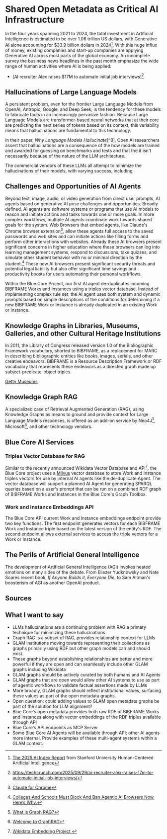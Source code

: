 # Shared Open Metadata as Critical AI Infrastructure
In the four years spanning 2021 to 2024, the total investment in Artificial Intelligence is estimated to
be over 1.06 trillion US dollars, with Generative AI alone accounting for $33.9 billion dollars in 2024[^1].
With this huge influx of money, existing companies and start-up companies are applying Generative AI across
most parts of the global economy. An incomplete survey the business news headlines in the past month
emphasize the wide range of human activities where AI is being applied:

- [AI recruiter Alex raises $17M to automate initial job interviews][^2] 


## Hallucinations of Large Language Models
A persistent problem, even for the frontier Large Language Models from OpenAI, Antropic, Google, and
Deep Seek, is the tendency for these models to fabricate facts in an increasingly pervasive fashion.
Because Large Language Models are transformer-based neural networks that at their core are predicting
the next series of tokens based on its context, this variability means that hallucinations are 
fundamental to this technology. 

In their paper, *Why Language Models Hallucinate*[^8], Open AI researchers assert that hallucinations
are a consequence of the how models are trained and awarded for guessing on benchmarks and tests and that
the it isn't necessarily because of the nature of the LLM architecture.
 

The commercial vendors of these LLMs all attempt to minimize 
the hallucinations of their models, with varying success, including 


## Challenges and Opportunities of AI Agents
Beyond text, image, audio, or video generation from direct user prompts, AI agents based on generative AI
pose challenges and opportunities. Broadly defined, AI agents are software systems or programs that use 
AI models to reason and initiate actions and tasks towards one or more goals. In more complex workflows,
multiple AI agents coordinate work towards shared goals for the system. Web Browsers that embed agents,
like Claude's Chrome browser extension[^3], allow these agents full access to the saved passwords and
web sites and can initiate actions like filling forms and perform other interactions with websites. 
Already these AI browsers present significant concerns in higher education where these browsers can log into 
learning management systems, respond to discussions, take quizzes, and simulate other student behavior
with no or minimal direction by the student.[^4] These new AI browsers present significant security threats 
and potential legal liability but also  offer significant time savings and productivity boosts for users 
automating their personal workflows.

Within the Blue Core Project, our first AI agent de-duplicates incoming BIBFRAME Works and Instances using
a triples vector database. Instead of implementing complex rule set, the AI agent uses both system and 
dynamic prompts based on simple descriptions of the conditions for determining if a new BIBFRAME Work or 
Instance is already duplicated in an existing Work or Instance. 


## Knowledge Graphs in Libraries, Museums, Galleries, and other Cultural Heritage Institutions 
In 2011, the Library of Congress released version 1.0 of the Bibliographic Framework vocabulary, shorted
to BIBFRAME, as a replacement for MARC in describing bibliographic entities like books, images, serials,
and other creative endeavors. BIBFRAME is a Resource Description Framework or RDF vocabulary that represents 
these endeavors as a directed graph made up subject-predicate-object triples. 

[Getty Museums]()

## Knowledge Graph RAG
A specialized case of Retrieval Augmented Generation (RAG), using Knowledge Graphs as means to ground and 
provide context for Large Language Models responses, is offered as an add-on service by Neo4J[^6], Microsoft[^7],
and other technology vendors.  

## Blue Core AI Services
### Triples Vector Database for RAG 
Similar to the recently announced Wikidata Vector Database and API[^5], the Blue Core project uses a
[Milvus](https://milvus.io/) vector database to store Work and Instance triples vectors for use by 
internal AI agents like the de-duplicate Agent. The vector database will support a planned AI Agent
for generating SPARQL queries based on a user's prompt that can be run on a combined RDF graph of 
BIBFRAME Works and Instances in the Blue Core's Graph Toolbox.  

### Work and Instance Embeddings API
The Blue Core API current Work and Instance embeddings endpoint provide two key functions. The 
first endpoint generates vectors for each BIBFRAME Work and Instance triple based on the latest version of
the entity's RDF. The second endpoint allows external services to access the triple vectors for
a Work or Instance.

## The Perils of Artificial General Intelligence
The development of Artificial General Intelligence (AGI) invokes heated emotions on many sides
of the debate. From Eliezer Yudknowsky and Nate Soares recent book, *If Anyone Builds it, Everyone Die*,
to Sam Altman's boosterism of AGI as another OpenAI product. 


## Sources
[^1]: [The 2025 AI Index Report](https://hai.stanford.edu/ai-index/2025-ai-index-report/economy) from Stanford
      University Human-Centered Artificial Intelligence
[^2]: https://techcrunch.com/2025/09/29/ai-recruiter-alex-raises-17m-to-automate-initial-job-interviews/
[^3]: [Claude for Chrome](https://www.anthropic.com/news/claude-for-chrome)
[^4]: [Colleges And Schools Must Block And Ban Agentic AI Browsers Now. Here’s Why.](https://www.forbes.com/sites/avivalegatt/2025/09/25/colleges-and-schools-must-block-agentic-ai-browsers-now-heres-why/)
[^5]: [Wikidata Embedding Project ](https://www.wikidata.org/wiki/Wikidata:Embedding_Project)
[^6]: [What is Graph RAG?](https://neo4j.com/blog/genai/what-is-graphrag/)
[^7]: [Welcome to GraphRAG](https://microsoft.github.io/graphrag/)


## What I want to say
- LLMs hallucinations are a continuing problem with RAG a primary technique for minimizing these hallucinations
- Graph RAG is a subset of RAG, provides relationship context for LLMs
- GLAM institutions moving towards representing their collections as graphs primarily using RDF but other
  graph models can and should exist.
- These graphs beyond establishing relationships are better and more powerful if they are open and can 
  seamlessly include other GLAM graphs including Wikidata
- GLAM graphs should be actively curated by both humans and AI Agents
- GLAM graphs that are open would allow other AI systems to use as part of agentic workflows to validate
  factual assertions made by LLMs
- More broadly, GLAM graphs should reflect institutional values, surfacing these values as part of the 
  open metadata graphs.
- Open question: could adding values to GLAM open metadata graphs be part of the solution for LLM alignment? 
- Blue Core's open metadata provides both raw RDF of BIBFRAME Works and Instances along with vector embeddings
  of the RDF triples available through API
- Blue Core's API endpoints as MCP Server
- Some Blue Core AI Agents will be available through API; other AI agents more internal. Provide examples of
  these multi-agent systems within a GLAM context.   

